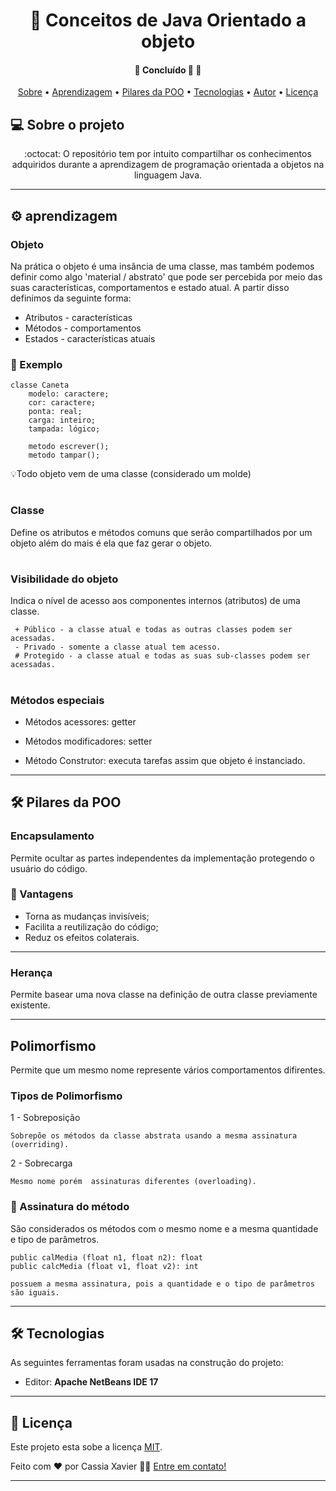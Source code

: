 <h1 align="center">
    <a>🔗 Conceitos de Java Orientado a objeto</a>
</h1> 

<h4 align="center"> 
	🚧 Concluído 🚀 🚧
</h4>

<p align="center">
 <a href="#-sobre-o-projeto">Sobre</a> •
 <a href="#-aprendizagem">Aprendizagem</a> • 
 <a href="#-pilares-de-poo">Pilares da POO</a> • 
 <a href="#-tecnologias">Tecnologias</a> •
 <a href="#-autor">Autor</a> • 
 <a href="#user-content--licença">Licença</a>
</p>


## 💻 Sobre o projeto

<p align="center"> :octocat: O repositório tem por intuito compartilhar os conhecimentos adquiridos durante a aprendizagem 
de programação orientada a objetos na linguagem Java.</p>


---


## ⚙️ aprendizagem

### Objeto

Na prática o objeto é uma insância de uma classe, mas também podemos definir como algo 'material / abstrato' que pode
ser percebida por meio das suas características, comportamentos e estado atual. A partir disso definimos da
seguinte forma:

- Atributos - características
- Métodos - comportamentos
- Estados - características atuais

### 🎲 Exemplo
	
	classe Caneta
		modelo: caractere;
		cor: caractere;
		ponta: real;
		carga: inteiro;
		tampada: lógico;
		
		metodo escrever();
		metodo tampar();
		
💡Todo objeto vem de uma classe (considerado um molde)

#

### Classe

Define os atributos e métodos comuns que serão compartilhados por um objeto além do mais é ela que faz gerar o objeto.

#

### Visibilidade do objeto 

Indica o nível de acesso aos componentes internos (atributos) de uma classe.

	 + Público - a classe atual e todas as outras classes podem ser acessadas.
	 - Privado - somente a classe atual tem acesso.
	 # Protegido - a classe atual e todas as suas sub-classes podem ser acessadas.

#

### Métodos especiais

- Métodos acessores: getter

- Métodos modificadores: setter

- Método Construtor: executa tarefas assim que objeto é instanciado.

---

## 🛠 Pilares da POO

### Encapsulamento
Permite ocultar as partes independentes da implementação
protegendo o usuário do código.

### 🎲 Vantagens
- Torna as mudanças invisíveis;
- Facilita a reutilização do código;
- Reduz os efeitos colaterais.

---

### Herança
Permite basear uma nova classe na definição de outra classe previamente existente.

---
 
## Polimorfismo
Permite que um mesmo nome represente vários comportamentos difirentes.

### Tipos de Polimorfismo

   1 - Sobreposição 
   
   	Sobrepõe os métodos da classe abstrata usando a mesma assinatura (overriding).
   
   2 - Sobrecarga 
   	
	Mesmo nome porém  assinaturas diferentes (overloading).
   
### 🎲 Assinatura do método
 São considerados os métodos com o mesmo nome e a mesma quantidade e tipo de parâmetros.
	
	
	
 	public calMedia (float n1, float n2): float
	public calcMedia (float v1, float v2): int
	
	possuem a mesma assinatura, pois a quantidade e o tipo de parâmetros são iguais. 
 
 ---
 
## 🛠 Tecnologias

As seguintes ferramentas foram usadas na construção do projeto:

-   Editor:  **Apache NetBeans IDE 17** 

---

## 📝 Licença

Este projeto esta sobe a licença [MIT](./LICENSE).

Feito com ❤️ por Cassia Xavier 👋🏽 [Entre em contato!](linkedin.com/in/cássia-xavier-mendes-dos-santos)


---
